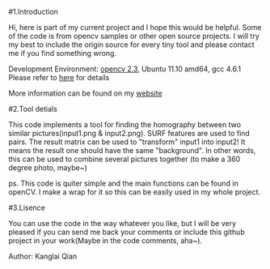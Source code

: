 #1.Introduction

Hi, here is part of my current project and I hope this would be helpful. Some of the code is from opencv samples or other open source projects. 
I will try my best to include the origin source for every tiny tool and please contact me if you find something wrong.

Development Environment: [opencv 2.3](https://launchpad.net/~gijzelaar/+archive/opencv2.3), Ubuntu 11.10 amd64, gcc 4.6.1
Please refer to [here](http://opencv.willowgarage.com/wiki/CompileOpenCVUsingLinux) for details

More information can be found on my [website](http://qiankanglai.me/2012/03/26/homography/)

#2.Tool detials

This code implements a tool for finding the homography between two similar pictures(input1.png & input2.png). SURF features are used to find pairs.
The result matrix can be used to "transform" input1 into input2! It means the result one should have the same "background". In other words, this can be used to combine several pictures together (to make a 360 degree photo, maybe~)

ps. This code is quiter simple and the main functions can be found in openCV. I make a wrap for it so this can be easily used in my whole project.

#3.Lisence

You can use the code in the way whatever you like, but I will be very pleased if you can send me back your comments or include this github project in your work(Maybe in the code comments, aha~).



Author:
Kanglai Qian
